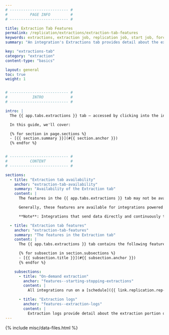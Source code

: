 ```yaml
---
# -------------------------- #
#          PAGE INFO         #
# -------------------------- #

title: Extraction Tab Features
permalink: /replication/extractions/extraction-tab-features
keywords: extractions, extraction job, replication job, start job, force start, tab
summary: "An integration's Extractions tab provides detail about the extraction portion of the replication process for a the integration. This includes detailed logs and on-demand job controls."

key: "extractions-tab"
category: "extraction"
content-type: "basics"

layout: general
toc: true
weight: 1


# -------------------------- #
#           INTRO            #
# -------------------------- #

intro: |
  The {{ app.tabs.extractions }} tab — accessed by clicking into the integration from the {{ app.page-names.dashboard }} — provides detail about the Extraction portion of the replication process for a given integration.

  In this guide, we'll cover:

  {% for section in page.sections %}
  - [{{ section.summary }}](#{{ section.anchor }})
  {% endfor %}


# -------------------------- #
#          CONTENT           #
# -------------------------- #

sections:
  - title: "Extraction tab availability"
    anchor: "extraction-tab-availability"
    summary: "Availability of the Extraction tab"
    content: |
      The features in the {{ app.tabs.extractions }} tab may not be available for some integrations.

      Generally, these features are available for integrations powered by Singer taps. As integrations are converted to the Singer system, the features listed below will be made available.

      **Note**: Integrations that send data directly and continuously to Stitch will not have these features. This applies to Import API and webhook-based integrations.

  - title: "Extraction tab features"
    anchor: "extraction-tab-features"
    summary: "The features in the Extraction tab"
    content: |
      The {{ app.tabs.extractions }} tab contains the following features:

      {% for subsection in section.subsections %}
      - [{{ subsection.title }}](#{{ subsection.anchor }})
      {% endfor %}

    subsections:
      - title: "On-demand extraction"
        anchor: "features--starting-stopping-extractions"
        content: |
          All integrations run on a [schedule]({{ link.replication.rep-scheduling | prepend: site.baseurl }}) but you can also start and stop extractions on demand. This is useful for testing configuration changes or recovering from an error. Refer to the [Start and stop extraction jobs documentation]({{ link.replication.start-stop-extraction | prepend: site.baseurl }}) for more info.

      - title: "Extraction logs"
        anchor: "features--extraction-logs"
        content: |
          Extraction logs provide detail about the extraction portion of the replication process for an integration. Refer to the [Extraction logs documentation]({{ link.replication.extraction-logs | prepend: site.baseurl }}) for more info.
---
```

{% include misc/data-files.html %}